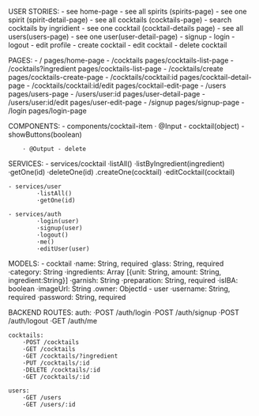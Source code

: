 USER STORIES:
	- see home-page
	- see all spirits (spirits-page)
	- see one spirit (spirit-detail-page)
	- see all cocktails (cocktails-page)
	- search cocktails by ingridient
	- see one cocktail (cocktail-details page)
	- see all users(users-page)
	- see one user(user-detail-page)
	- signup
	- login
	- logout
	- edit profile
	- create cocktail
	- edit cocktail
	- delete cocktail


PAGES:
	- /  				pages/home-page
	- /cocktails 			pages/cocktails-list-page 
	- /cocktails?ingredient		pages/cocktails-list-page
	- /cocktails/create		pages/cocktails-create-page
	- /cocktails/cocktail:id	pages/cocktail-detail-page
	- /cocktails/cocktail:id/edit	pages/cocktail-edit-page
	- /users			pages/users-page
	- /users/user:id		pages/user-detail-page
	- /users/user:id/edit		pages/user-edit-page
	- /signup			pages/signup-page
	- /login			pages/login-page


COMPONENTS:
	 - components/cocktail-item
		· @Input - cocktail(object)
			 - showButtons(boolean)

		· @Output - delete

SERVICES:
	- services/cocktail
			·listAll()
			·listByIngredient(ingredient)
			·getOne(id)
			·deleteOne(id)
			.createOne(cocktail)
			·editCocktail(cocktail)

	- services/user
			·listAll()
			·getOne(id)

	- services/auth
			·login(user)
			·signup(user)
			·logout()
			·me()
			·editUser(user)

MODELS:
	- cocktail 
		·name: String, required
		·glass: String, required
		·category: String
		·ingredients: Array [{unit: String, amount: String, ingredient:String}]
		·garnish: String
		·preparation: String, required
		·isIBA: boolean
		·imageUrl: String
		.owner: ObjectId
	- user
		·username: String, required
		·password: String, required

BACKEND ROUTES:
	auth:
		·POST /auth/login
		·POST /auth/signup
		·POST /auth/logout
		·GET /auth/me

	cocktails:
		·POST /cocktails
		·GET /cocktails
		·GET /cocktails/?ingredient
		·PUT /cocktails/:id
		·DELETE /cocktails/:id
		·GET /cocktails/:id

	users: 
		·GET /users
		·GET /users/:id
	


